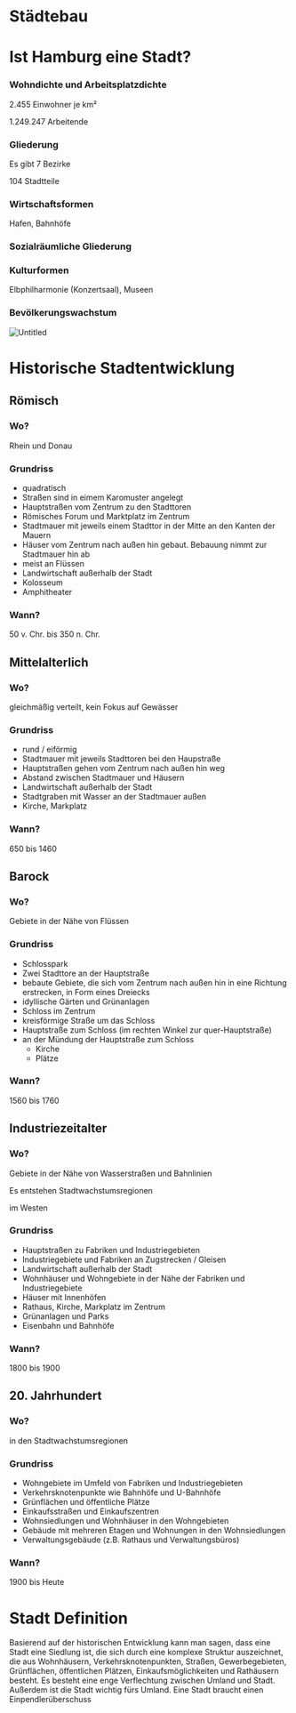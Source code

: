 # Städtebau

# Ist Hamburg eine Stadt?

### Wohndichte und Arbeitsplatzdichte

2.455 Einwohner je km²

1.249.247 Arbeitende

### Gliederung

Es gibt 7 Bezirke

104 Stadtteile

### Wirtschaftsformen

Hafen, Bahnhöfe

### Sozialräumliche Gliederung

### Kulturformen

Elbphilharmonie (Konzertsaal), Museen

### Bevölkerungswachstum

![Untitled](Sta%CC%88dtebau/Untitled.png)

# Historische Stadtentwicklung

## Römisch

### Wo?

Rhein und Donau

### Grundriss

- quadratisch
- Straßen sind in eimem Karomuster angelegt
- Hauptstraßen vom Zentrum zu den Stadttoren
- Römisches Forum und Marktplatz im Zentrum
- Stadtmauer mit jeweils einem Stadttor in der Mitte an den Kanten der Mauern
- Häuser vom Zentrum nach außen hin gebaut. Bebauung nimmt zur Stadtmauer hin ab
- meist an Flüssen
- Landwirtschaft außerhalb der Stadt
- Kolosseum
- Amphitheater

### Wann?

50 v. Chr. bis 350 n. Chr.

## Mittelalterlich

### Wo?

gleichmäßig verteilt, kein Fokus auf Gewässer

### Grundriss

- rund / eiförmig
- Stadtmauer mit jeweils Stadttoren bei den Haupstraße
- Hauptstraßen gehen vom Zentrum nach außen hin weg
- Abstand zwischen Stadtmauer und Häusern
- Landwirtschaft außerhalb der Stadt
- Stadtgraben mit Wasser an der Stadtmauer außen
- Kirche, Markplatz

### Wann?

650 bis 1460

## Barock

### Wo?

Gebiete in der Nähe von Flüssen

### Grundriss

- Schlosspark
- Zwei Stadttore an der Hauptstraße
- bebaute Gebiete, die sich vom Zentrum nach außen hin in eine Richtung erstrecken, in Form eines Dreiecks
- idyllische Gärten und Grünanlagen
- Schloss im Zentrum
- kreisförmige Straße um das Schloss
- Hauptstraße zum Schloss (im rechten Winkel zur quer-Hauptstraße)
- an der Mündung der Hauptstraße zum Schloss
    - Kirche
    - Plätze

### Wann?

1560 bis 1760

## Industriezeitalter

### Wo?

Gebiete in der Nähe von Wasserstraßen und Bahnlinien

Es entstehen Stadtwachstumsregionen

im Westen

### Grundriss

- Hauptstraßen zu Fabriken und Industriegebieten
- Industriegebiete und Fabriken an Zugstrecken / Gleisen
- Landwirtschaft außerhalb der Stadt
- Wohnhäuser und Wohngebiete in der Nähe der Fabriken und Industriegebiete
- Häuser mit Innenhöfen
- Rathaus, Kirche, Markplatz im Zentrum
- Grünanlagen und Parks
- Eisenbahn und Bahnhöfe

### Wann?

1800 bis 1900

## 20. Jahrhundert

### Wo?

in den Stadtwachstumsregionen

### Grundriss

- Wohngebiete im Umfeld von Fabriken und Industriegebieten
- Verkehrsknotenpunkte wie Bahnhöfe und U-Bahnhöfe
- Grünflächen und öffentliche Plätze
- Einkaufsstraßen und Einkaufszentren
- Wohnsiedlungen und Wohnhäuser in den Wohngebieten
- Gebäude mit mehreren Etagen und Wohnungen in den Wohnsiedlungen
- Verwaltungsgebäude (z.B. Rathaus und Verwaltungsbüros)

### Wann?

1900 bis Heute

# Stadt Definition

Basierend auf der historischen Entwicklung kann man sagen, dass eine Stadt eine Siedlung ist, die sich durch eine komplexe Struktur auszeichnet, die aus Wohnhäusern, Verkehrsknotenpunkten, Straßen, Gewerbegebieten, Grünflächen, öffentlichen Plätzen, Einkaufsmöglichkeiten und Rathäusern besteht. Es besteht eine enge Verflechtung zwischen Umland und Stadt. Außerdem ist die Stadt wichtig fürs Umland. Eine Stadt braucht einen Einpendlerüberschuss